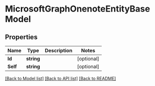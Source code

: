 # MicrosoftGraphOnenoteEntityBaseModel

## Properties

Name | Type | Description | Notes
------------ | ------------- | ------------- | -------------
**Id** | **string** |  | [optional] 
**Self** | **string** |  | [optional] 

[[Back to Model list]](../README.md#documentation-for-models) [[Back to API list]](../README.md#documentation-for-api-endpoints) [[Back to README]](../README.md)


